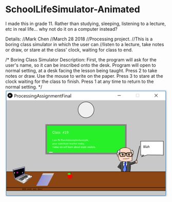 # SchoolLifeSimulator-Animated
I made this in grade 11. Rather than studying, sleeping, listening to a lecture, etc in real life... why not do it on a computer instead?



Details:
//Mark Chen
//March 28 2018
//Processing project.
//This is a boring class simulator in which the user can 
//listen to a lecture, take notes or draw, or stare at the class' clock, waiting for class to end.

/*
Boring Class Simulator Description:
 First, the program will ask for the user's name, so it can be inscribed onto the desk.
 Program will open to normal setting, at a desk facing the lesson being taught.
 Press 2 to take notes or draw. Use the mouse to write on the paper.
 Press 3 to stare at the clock waiting for the class to finish.
 Press 1 at any time to return to the normal setting.
 */
![](lecture.PNG)
